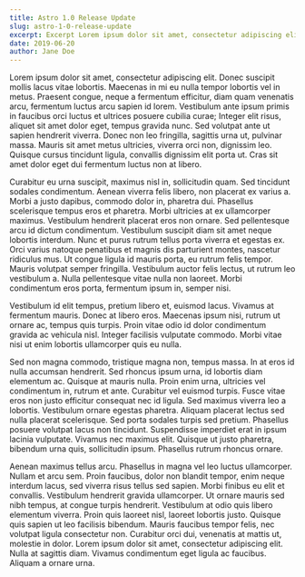 ```yaml
---
title: Astro 1.0 Release Update
slug: astro-1-0-release-update
excerpt: Excerpt Lorem ipsum dolor sit amet, consectetur adipiscing elit. Aliquam eu mauris vitae erat convallis lacinia quis eu turpis. Ut id rhoncus ex. Quisque nec velit eu sem eleifend tristique. Donec eu arcu sit amet sapien tincidunt malesuada. Sed quis diam non lacus feugiat condimentum. Curabitur eleifend massa enim, pharetra consequat lorem posuere eget. Suspendisse ipsum nibh, imperdiet id volutpat scelerisque, malesuada sed sem. Quisque finibus sapien quis ex interdum, id cursus turpis tempus. Vivamus odio nulla, pellentesque nec blandit non, ornare malesuada magna. Vivamus fringilla porta lobortis. Mauris quis libero justo.
date: 2019-06-20
author: Jane Doe
---
```


Lorem ipsum dolor sit amet, consectetur adipiscing elit. Donec suscipit mollis lacus vitae lobortis. Maecenas in mi eu nulla tempor lobortis vel in metus. Praesent congue, neque a fermentum efficitur, diam quam venenatis arcu, fermentum luctus arcu sapien id lorem. Vestibulum ante ipsum primis in faucibus orci luctus et ultrices posuere cubilia curae; Integer elit risus, aliquet sit amet dolor eget, tempus gravida nunc. Sed volutpat ante ut sapien hendrerit viverra. Donec non leo fringilla, sagittis urna ut, pulvinar massa. Mauris sit amet metus ultricies, viverra orci non, dignissim leo. Quisque cursus tincidunt ligula, convallis dignissim elit porta ut. Cras sit amet dolor eget dui fermentum luctus non at libero.

Curabitur eu urna suscipit, maximus nisl in, sollicitudin quam. Sed tincidunt sodales condimentum. Aenean viverra felis libero, non placerat ex varius a. Morbi a justo dapibus, commodo dolor in, pharetra dui. Phasellus scelerisque tempus eros et pharetra. Morbi ultricies at ex ullamcorper maximus. Vestibulum hendrerit placerat eros non ornare. Sed pellentesque arcu id dictum condimentum. Vestibulum suscipit diam sit amet neque lobortis interdum. Nunc et purus rutrum tellus porta viverra et egestas ex. Orci varius natoque penatibus et magnis dis parturient montes, nascetur ridiculus mus. Ut congue ligula id mauris porta, eu rutrum felis tempor. Mauris volutpat semper fringilla. Vestibulum auctor felis lectus, ut rutrum leo vestibulum a. Nulla pellentesque vitae nulla non laoreet. Morbi condimentum eros porta, fermentum ipsum in, semper nisi.

Vestibulum id elit tempus, pretium libero et, euismod lacus. Vivamus at fermentum mauris. Donec at libero eros. Maecenas ipsum nisi, rutrum ut ornare ac, tempus quis turpis. Proin vitae odio id dolor condimentum gravida ac vehicula nisl. Integer facilisis vulputate commodo. Morbi vitae nisi ut enim lobortis ullamcorper quis eu nulla.

Sed non magna commodo, tristique magna non, tempus massa. In at eros id nulla accumsan hendrerit. Sed rhoncus ipsum urna, id lobortis diam elementum ac. Quisque at mauris nulla. Proin enim urna, ultricies vel condimentum in, rutrum et ante. Curabitur vel euismod turpis. Fusce vitae eros non justo efficitur consequat nec id ligula. Sed maximus viverra leo a lobortis. Vestibulum ornare egestas pharetra. Aliquam placerat lectus sed nulla placerat scelerisque. Sed porta sodales turpis sed pretium. Phasellus posuere volutpat lacus non tincidunt. Suspendisse imperdiet erat in ipsum lacinia vulputate. Vivamus nec maximus elit. Quisque ut justo pharetra, bibendum urna quis, sollicitudin ipsum. Phasellus rutrum rhoncus ornare.

Aenean maximus tellus arcu. Phasellus in magna vel leo luctus ullamcorper. Nullam et arcu sem. Proin faucibus, dolor non blandit tempor, enim neque interdum lacus, sed viverra risus tellus sed sapien. Morbi finibus eu elit et convallis. Vestibulum hendrerit gravida ullamcorper. Ut ornare mauris sed nibh tempus, at congue turpis hendrerit. Vestibulum at odio quis libero elementum viverra. Proin quis laoreet nisl, laoreet lobortis justo. Quisque quis sapien ut leo facilisis bibendum. Mauris faucibus tempor felis, nec volutpat ligula consectetur non. Curabitur orci dui, venenatis at mattis ut, molestie in dolor. Lorem ipsum dolor sit amet, consectetur adipiscing elit. Nulla at sagittis diam. Vivamus condimentum eget ligula ac faucibus. Aliquam a ornare urna.

